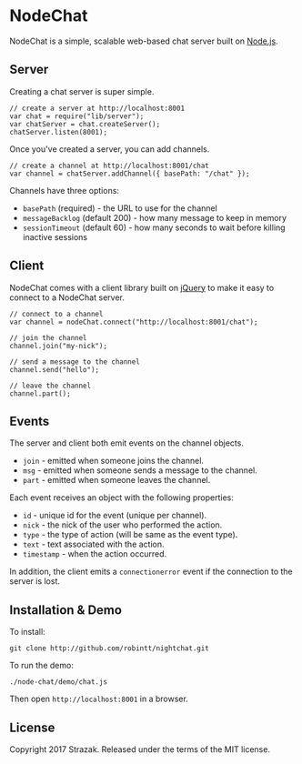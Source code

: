 NodeChat
========

NodeChat is a simple, scalable web-based chat server built on [Node.js](http://nodejs.org).


Server
------

Creating a chat server is super simple.

	// create a server at http://localhost:8001
	var chat = require("lib/server");
	var chatServer = chat.createServer();
	chatServer.listen(8001);

Once you've created a server, you can add channels.

	// create a channel at http://localhost:8001/chat
	var channel = chatServer.addChannel({ basePath: "/chat" });

Channels have three options:

* `basePath` (required) - the URL to use for the channel
* `messageBacklog` (default 200) - how many message to keep in memory
* `sessionTimeout` (default 60) - how many seconds to wait before killing inactive sessions


Client
------

NodeChat comes with a client library built on [jQuery](http://jquery.com) to make it easy to connect to a NodeChat server.

	// connect to a channel
	var channel = nodeChat.connect("http://localhost:8001/chat");

	// join the channel
	channel.join("my-nick");

	// send a message to the channel
	channel.send("hello");

	// leave the channel
	channel.part();


Events
------

The server and client both emit events on the channel objects.

* `join` - emitted when someone joins the channel.
* `msg` - emitted when someone sends a message to the channel.
* `part` - emitted when someone leaves the channel.

Each event receives an object with the following properties:

* `id` - unique id for the event (unique per channel).
* `nick` - the nick of the user who performed the action.
* `type` - the type of action (will be same as the event type).
* `text` - text associated with the action.
* `timestamp` - when the action occurred.

In addition, the client emits a `connectionerror` event if the connection to the server is lost.


Installation & Demo
-------------------

To install:

	git clone http://github.com/robintt/nightchat.git

To run the demo:

	./node-chat/demo/chat.js
Then open `http://localhost:8001` in a browser.


License
-------

Copyright 2017 Strazak. Released under the terms of the MIT license.
